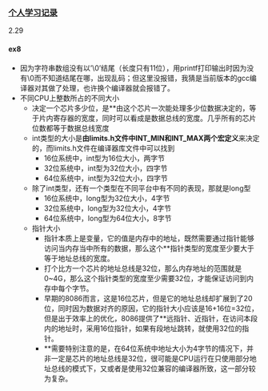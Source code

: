 ### [个人学习记录](https://docs.qq.com/sheet/DSW1YcE1aaHhGaUVZ?tab=BB08J2)


2.29
#### ex8
- 因为字符串数组没有以’\0’结尾（长度只有11位），用printf打印输出时因为没有\0而不知道结尾在哪，出现乱码；但这里没报错，我猜是当前版本的gcc编译器对其做了处理，也许换个编译器就会报错了。
- 不同CPU上整数所占的不同大小
	- 决定一个芯片多少位，是**由这个芯片一次能处理多少位数据决定的，等于片内寄存器的宽度，同时可以看成是数据总线的宽度。几乎所有的芯片位数都等于数据总线宽度
	- int类型的大小是**由limits.h文件中INT_MIN和INT_MAX两个宏定义**来决定的，而limits.h文件在编译器库文件中可以找到
		- 16位系统中，int型为16位大小，两字节
		- 32位系统中，int型为32位大小，四字节
		- 64位系统中，int型为32位大小，四字节
	- 除了int类型，还有一个类型在不同平台中有不同的表现，那就是long型
		- 16位系统中，long型为32位大小，4字节
		- 32位系统中，long型为32位大小，4字节
		- 64位系统中，long型为64位大小，8字节
	- 指针大小
		- 指针本质上是变量，它的值是内存中的地址，既然需要通过指针能够访问当内存当中所有的数据，那么这个**指针类型的宽度至少要大于等于地址总线的宽度。
		- 打个比方一个芯片的地址总线是32位，那么内存地址的范围就是0~4G，那么这个指针类型的宽度至少需要32位，才能保证访问到内存中每个字节。
		- 早期的8086而言，这是16位芯片，但是它的地址总线却扩展到了20位，同时因为数据对齐的原因，它的指针大小应该是16+16位=32位，但是出于效率上的优化，8086提供了**远指针、近指针，在访问本段内的地址时，采用16位指针，如果有段地址跳转，就使用32位的指针。
		- **需要特别注意的是，在64位系统中地址大小为4字节的情况下，并非一定是芯片的地址总线是32位，很可能是CPU运行在只使用部分地址总线的模式下，又或者是使用32位兼容的编译器所致，这一部分较为复杂。
